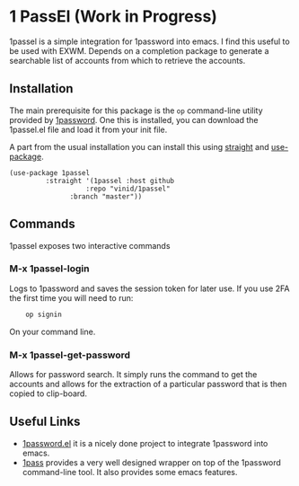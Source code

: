# 1 PassEl (Work in Progress)

1passel is a simple integration for 1password into emacs. I find this useful to be used with EXWM. Depends on a completion package to generate a searchable list of accounts from which to retrieve the accounts. 


## Installation

The main prerequisite for this package is the `op` command-line utility provided by [1password](https://1password.com/downloads/command-line/). One this is installed, you can download the 1passel.el file and load it from your init file.


A part from the usual installation you can install this using [straight](https://github.com/raxod502/straight.el) and [use-package](https://github.com/jwiegley/use-package).

```elisp
(use-package 1passel
	     :straight '(1passel :host github
	     	       :repo "vinid/1passel"
		       :branch "master"))
```

## Commands

1passel exposes two interactive commands

### M-x 1passel-login

Logs to 1password and saves the session token for later use. If you use 2FA the first time you will need to run:

```bash
	op signin
```

On your command line.

### M-x 1passel-get-password

Allows for password search. It simply runs the command to get the accounts and allows for the extraction of a particular password that is then copied to clip-board.


## Useful Links

+ [1password.el](https://github.com/xuchunyang/1password.el) it is a nicely done project to integrate 1password into emacs.
+ [1pass](https://github.com/dcreemer/1pass) provides a very well designed wrapper on top of the 1password command-line tool. It also provides some emacs features.